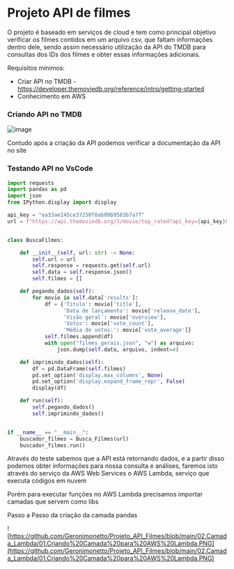 # Projeto API de filmes

O projeto é baseado em serviços de cloud e tem como principal objetivo verificar os filmes contidos em um arquivo csv, que faltam informações dentro dele, 
sendo assim necessário utilização da API do TMDB para consultas dos IDs dos filmes e obter essas informações adicionais.

Requisitos mínimos: 
- Criar API no TMDB - https://developer.themoviedb.org/reference/intro/getting-started
- Conhecimento em AWS

### Criando API no TMDB

![image](https://github.com/Geronimonetto/Projeto_API_Filmes/blob/main/01.API/01.Criando_chave_de_autentica%C3%A7%C3%A3o_api.PNG)

Contudo após a criação da API podemos verificar a documentação da API no site

### Testando API no VsCode

```python
import requests
import pandas as pd
import json
from IPython.display import display

api_key = "ea33ae145ce37250f8ab09b9583b7a7f"
url = f"https://api.themoviedb.org/3/movie/top_rated?api_key={api_key}&language=pt-BR"


class BuscaFilmes:

    def __init__(self, url: str) -> None:
        self.url = url
        self.response = requests.get(self.url)
        self.data = self.response.json()
        self.filmes = []

    def pegando_dados(self):
        for movie in self.data['results']:
            df = {'Titulo': movie['title'],
                  'Data de lançamento': movie['release_date'],
                  'Visão geral': movie['overview'],
                  'Votos': movie['vote_count'],
                  'Média de votos:': movie['vote_average']}
            self.filmes.append(df)
            with open("filmes_gerais.json", "w") as arquivo:
                json.dump(self.data, arquivo, indent=4)

    def imprimindo_dados(self):
        df = pd.DataFrame(self.filmes)
        pd.set_option('display.max_columns', None)
        pd.set_option('display.expand_frame_repr', False)
        display(df)

    def run(self):
        self.pegando_dados()
        self.imprimindo_dados()


if __name__ == "__main__":
    buscador_filmes = Busca_Filmes(url)
    buscador_filmes.run()

```

Através do teste sabemos que a API está retornando dados, e a partir disso podemos obter informações para nossa consulta e análises, 
faremos isto através do serviço da AWS Web Services o AWS Lambda, serviço que executa códigos em nuvem

Porém para executar funções no AWS Lambda precisamos importar camadas que servem como libs

Passo a Passo da criação da camada pandas

![https://github.com/Geronimonetto/Projeto_API_Filmes/blob/main/02.Camada_Lambda/01.Criando%20Camada%20para%20AWS%20Lambda.PNG](https://github.com/Geronimonetto/Projeto_API_Filmes/blob/main/02.Camada_Lambda/01.Criando%20Camada%20para%20AWS%20Lambda.PNG)

